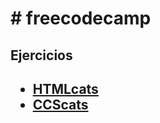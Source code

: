 <h1># freecodecamp</h1>
<h2>Ejercicios<h2>
<ul>
  <li><a href=#HTMLcats > HTMLcats</a></li>
  <li> <a href=#CCScats> CCScats </a> </li>
 </ul>
 
